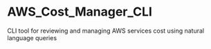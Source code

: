 # AWS_Cost_Manager_CLI
CLI tool for reviewing and managing AWS services cost using natural language queries
